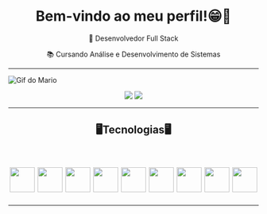 <div align="center">
<h1>Bem-vindo ao meu perfil!😁👋</h1>

<p>🔭 Desenvolvedor Full Stack</p>
<p>📚 Cursando Análise e Desenvolvimento de Sistemas</p>
</div>

<hr>
 
![Gif do Mario](https://user-images.githubusercontent.com/70382532/138322189-2db8df52-9dcb-40a0-88a8-c365466bd33d.gif)


 
<div> 
 <div align="center">
  <a href="https://www.instagram.com/lucksilva01/" target="_blank"><img src="https://img.shields.io/badge/-Instagram-%23E4405F?style=for-the-badge&logo=instagram&logoColor=white" target="_blank"></a>
  <a href="https://www.linkedin.com/in/lucas-da-silva-12154a240/" target="_blank"><img src="https://img.shields.io/badge/-LinkedIn-%230077B5?style=for-the-badge&logo=linkedin&logoColor=white" target="_blank"></a> 
</div>
  <hr>

  
 
  <h2 align="center">
🖥Tecnologias🖥
<div align="center"><br>
 <h6>
  <div>
<img width="50px" src="https://cdn.jsdelivr.net/gh/devicons/devicon/icons/html5/html5-original.svg" /> <img width="50px" src="https://cdn.jsdelivr.net/gh/devicons/devicon/icons/css3/css3-original.svg" /> <img width="50px" src="https://cdn.jsdelivr.net/gh/devicons/devicon/icons/javascript/javascript-original.svg" /> <img width="50px" src="https://cdn.jsdelivr.net/gh/devicons/devicon/icons/typescript/typescript-original.svg" /> <img width="50px" src="https://cdn.jsdelivr.net/gh/devicons/devicon/icons/react/react-original.svg" /> <img width="50px" src="https://cdn.jsdelivr.net/gh/devicons/devicon/icons/nodejs/nodejs-original.svg" /> <img width="50px" src="https://cdn.jsdelivr.net/gh/devicons/devicon/icons/csharp/csharp-original.svg" /> <img width="50px" src="https://cdn.jsdelivr.net/gh/devicons/devicon/icons/dotnetcore/dotnetcore-original.svg" /> <img width="50px" src="https://cdn.jsdelivr.net/gh/devicons/devicon/icons/mysql/mysql-original-wordmark.svg" />
   </div>
 <hr>
